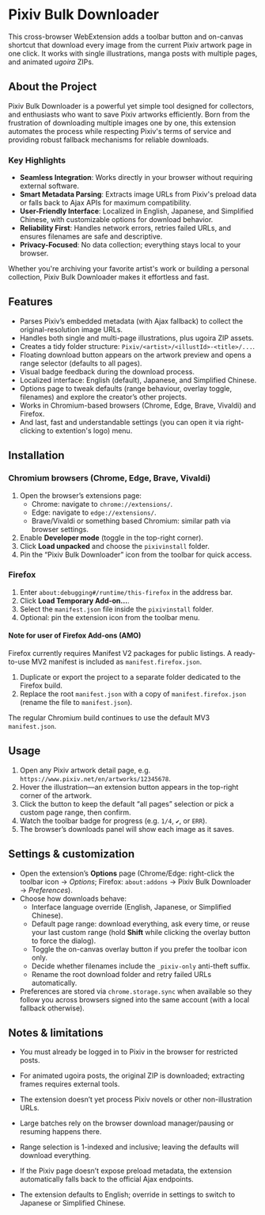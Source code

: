 # Pixiv Bulk Downloader

This cross-browser WebExtension adds a toolbar button and on-canvas shortcut that download every image from the current Pixiv artwork page in one click. It works with single illustrations, manga posts with multiple pages, and animated _ugoira_ ZIPs.

## About the Project

Pixiv Bulk Downloader is a powerful yet simple tool designed for collectors, and enthusiasts who want to save Pixiv artworks efficiently. Born from the frustration of downloading multiple images one by one, this extension automates the process while respecting Pixiv's terms of service and providing robust fallback mechanisms for reliable downloads.

### Key Highlights
- **Seamless Integration**: Works directly in your browser without requiring external software.
- **Smart Metadata Parsing**: Extracts image URLs from Pixiv's preload data or falls back to Ajax APIs for maximum compatibility.
- **User-Friendly Interface**: Localized in English, Japanese, and Simplified Chinese, with customizable options for download behavior.
- **Reliability First**: Handles network errors, retries failed URLs, and ensures filenames are safe and descriptive.
- **Privacy-Focused**: No data collection; everything stays local to your browser.

Whether you're archiving your favorite artist's work or building a personal collection, Pixiv Bulk Downloader makes it effortless and fast.

## Features

- Parses Pixiv’s embedded metadata (with Ajax fallback) to collect the original-resolution image URLs.
- Handles both single and multi-page illustrations, plus ugoira ZIP assets.
- Creates a tidy folder structure: `Pixiv/<artist>/<illustId>-<title>/...`.
- Floating download button appears on the artwork preview and opens a range selector (defaults to all pages).
- Visual badge feedback during the download process.
- Localized interface: English (default), Japanese, and Simplified Chinese.
- Options page to tweak defaults (range behaviour, overlay toggle, filenames) and explore the creator’s other projects.
- Works in Chromium-based browsers (Chrome, Edge, Brave, Vivaldi) and Firefox.
- And last, fast and understandable settings (you can open it via right-clicking to extention's logo) menu.

## Installation

### Chromium browsers (Chrome, Edge, Brave, Vivaldi)

1. Open the browser’s extensions page:
   - Chrome: navigate to `chrome://extensions/`.
   - Edge: navigate to `edge://extensions/`.
   - Brave/Vivaldi or something based Chromium: similar path via browser settings.
2. Enable **Developer mode** (toggle in the top-right corner).
3. Click **Load unpacked** and choose the `pixivinstall` folder.
4. Pin the “Pixiv Bulk Downloader” icon from the toolbar for quick access.

### Firefox

1. Enter `about:debugging#/runtime/this-firefox` in the address bar.
2. Click **Load Temporary Add-on…**.
3. Select the `manifest.json` file inside the `pixivinstall` folder.
4. Optional: pin the extension icon from the toolbar menu.

#### Note for user of Firefox Add-ons (AMO)

Firefox currently requires Manifest V2 packages for public listings. A ready-to-use MV2 manifest is included as `manifest.firefox.json`.

1. Duplicate or export the project to a separate folder dedicated to the Firefox build.
2. Replace the root `manifest.json` with a copy of `manifest.firefox.json` (rename the file to `manifest.json`).

The regular Chromium build continues to use the default MV3 `manifest.json`.


## Usage

1. Open any Pixiv artwork detail page, e.g. `https://www.pixiv.net/en/artworks/12345678`.
2. Hover the illustration—an extension button appears in the top-right corner of the artwork.
3. Click the button to keep the default “all pages” selection or pick a custom page range, then confirm.
4. Watch the toolbar badge for progress (e.g. `1/4`, `✔`, or `ERR`).
5. The browser’s downloads panel will show each image as it saves.

## Settings & customization

- Open the extension’s **Options** page (Chrome/Edge: right-click the toolbar icon → *Options*; Firefox: `about:addons` → Pixiv Bulk Downloader → *Preferences*).
- Choose how downloads behave:
   - Interface language override (English, Japanese, or Simplified Chinese).
   - Default page range: download everything, ask every time, or reuse your last custom range (hold **Shift** while clicking the overlay button to force the dialog).
   - Toggle the on-canvas overlay button if you prefer the toolbar icon only.
   - Decide whether filenames include the `_pixiv-only` anti-theft suffix.
   - Rename the root download folder and retry failed URLs automatically.
- Preferences are stored via `chrome.storage.sync` when available so they follow you across browsers signed into the same account (with a local fallback otherwise).

## Notes & limitations

- You must already be logged in to Pixiv in the browser for restricted posts.
- For animated ugoira posts, the original ZIP is downloaded; extracting frames requires external tools.
- The extension doesn’t yet process Pixiv novels or other non-illustration URLs.
- Large batches rely on the browser download manager/pausing or resuming happens there.
- Range selection is 1-indexed and inclusive; leaving the defaults will download everything.
- If the Pixiv page doesn’t expose preload metadata, the extension automatically falls back to the official Ajax endpoints.

- The extension defaults to English; override in settings to switch to Japanese or Simplified Chinese.

